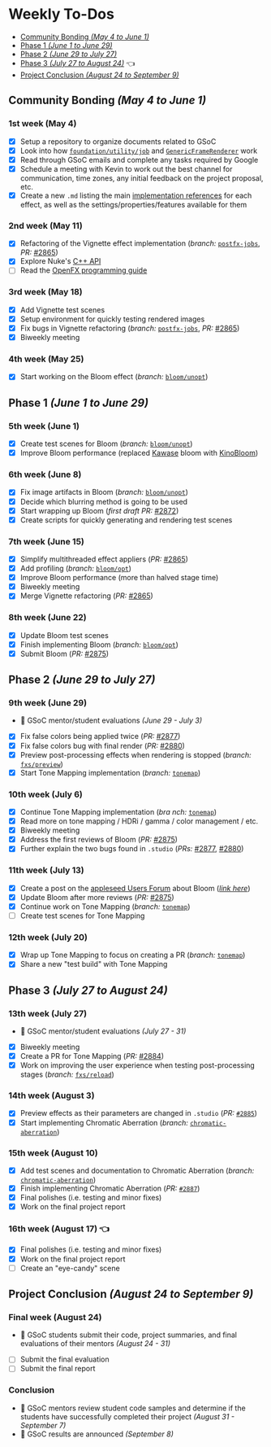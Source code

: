 # Weekly To-Dos

 - [Community Bonding *(May 4 to June 1)*](#community-bonding-may-4-to-june-1)
 - [Phase 1 *(June 1 to June 29)*](#phase-1-june-1-to-june-29)
 - [Phase 2 *(June 29 to July 27)*](#phase-2-june-29-to-july-27)
 - [Phase 3 *(July 27 to August 24)*](#phase-3-july-27-to-august-24) 👈
 - [Project Conclusion *(August 24 to September 9)*](#project-conclusion-august-24-to-september-9)

## Community Bonding *(May 4 to June 1)*
### 1st week (May 4)
  - [x] Setup a repository to organize documents related to GSoC
  - [x] Look into how [`foundation/utility/job`](https://github.com/appleseedhq/appleseed/tree/master/src/appleseed/foundation/utility/job) and [`GenericFrameRenderer`](https://github.com/appleseedhq/appleseed/tree/master/src/appleseed/renderer/kernel/rendering/generic) work
  - [x] Read through GSoC emails and complete any tasks required by Google
  - [x] Schedule a meeting with Kevin to work out the best channel for communication, time zones, any initial feedback on the project proposal, etc.
  - [x] Create a new `.md` listing the main [implementation references](gsoc-proposal.md#Implementation-References) for each effect, as well as the settings/properties/features available for them

### 2nd week (May 11)
  - [x] Refactoring of the Vignette effect implementation (*branch:* [`postfx-jobs`](https://github.com/laurelkeys/appleseed/tree/postfx-jobs), *PR:* [#2865](https://github.com/appleseedhq/appleseed/pull/2865))
  - [x] Explore Nuke's [C++ API](https://learn.foundry.com/nuke/developers/121/ndkreference/)
  - [ ] Read the [OpenFX programming guide](https://openfx.readthedocs.io/en/master/)

### 3rd week (May 18)
  - [x] Add Vignette test scenes
  - [x] Setup environment for quickly testing rendered images
  - [x] Fix bugs in Vignette refactoring (*branch:* [`postfx-jobs`](https://github.com/laurelkeys/appleseed/tree/postfx-jobs), *PR:* [#2865](https://github.com/appleseedhq/appleseed/pull/2865))
  - [x] Biweekly meeting

### 4th week (May 25)
  - [x] Start working on the Bloom effect (*branch:* [`bloom/unopt`](https://github.com/laurelkeys/appleseed/tree/bloom/unopt))

## Phase 1 *(June 1 to June 29)*
### 5th week (June 1)
  - [x] Create test scenes for Bloom (*branch:* [`bloom/unopt`](https://github.com/laurelkeys/appleseed/tree/bloom/unopt))
  - [x] Improve Bloom performance (replaced [Kawase](http://www.daionet.gr.jp/~masa/archives/GDC2003_DSTEAL.ppt) bloom with [KinoBloom](https://github.com/keijiro/KinoBloom))

### 6th week (June 8)
  - [x] Fix image artifacts in Bloom (*branch:* [`bloom/unopt`](https://github.com/laurelkeys/appleseed/tree/bloom/unopt))
  - [x] Decide which blurring method is going to be used
  - [x] Start wrapping up Bloom (*first draft PR:* [#2872](https://github.com/appleseedhq/appleseed/pull/2872))
  - [x] Create scripts for quickly generating and rendering test scenes

### 7th week (June 15)
  - [x] Simplify multithreaded effect appliers (*PR:* [#2865](https://github.com/appleseedhq/appleseed/pull/2865))
  - [x] Add profiling (*branch:* [`bloom/opt`](https://github.com/laurelkeys/appleseed/tree/bloom/opt))
  - [x] Improve Bloom performance (more than halved stage time)
  - [x] Biweekly meeting
  - [x] Merge Vignette refactoring (*PR:* [#2865](https://github.com/appleseedhq/appleseed/pull/2865))

### 8th week (June 22)
  - [x] Update Bloom test scenes
  - [x] Finish implementing Bloom (*branch:* [`bloom/opt`](https://github.com/laurelkeys/appleseed/tree/bloom/opt))
  - [x] Submit Bloom (*PR:* [#2875](https://github.com/appleseedhq/appleseed/pull/2875))

## Phase 2 *(June 29 to July 27)*
### 9th week (June 29)
  - 🏁 GSoC mentor/student evaluations *(June 29 - July 3)*
  - [x] Fix false colors being applied twice (*PR:* [#2877](https://github.com/appleseedhq/appleseed/pull/2877))
  - [x] Fix false colors bug with final render (*PR:* [#2880](https://github.com/appleseedhq/appleseed/pull/2880))
  - [x] Preview post-processing effects when rendering is stopped (*branch:* [`fxs/preview`](https://github.com/laurelkeys/appleseed/tree/fxs/preview))
  - [x] Start Tone Mapping implementation (*branch:* [`tonemap`](https://github.com/laurelkeys/appleseed/tree/tonemap))

### 10th week (July 6)
  - [x] Continue Tone Mapping implementation (*bra  nch:* [`tonemap`](https://github.com/laurelkeys/appleseed/tree/tonemap))
  - [x] Read more on tone mapping / HDRi / gamma / color management / etc.
  - [x] Biweekly meeting
  - [x] Address the first reviews of Bloom (*PR:* [#2875](https://github.com/appleseedhq/appleseed/pull/2875))
  - [x] Further explain the two bugs found in `.studio` (*PRs:* [#2877](https://github.com/appleseedhq/appleseed/pull/2877), [#2880](https://github.com/appleseedhq/appleseed/pull/2880))

### 11th week (July 13)
  - [x] Create a post on the [appleseed Users Forum](https://forum.appleseedhq.net/) about Bloom ([*link here*](https://forum.appleseedhq.net/t/bloom-as-a-new-post-processing-effect/1027/2))
  - [x] Update Bloom after more reviews (*PR:* [#2875](https://github.com/appleseedhq/appleseed/pull/2875))
  - [x] Continue work on Tone Mapping (*branch:* [`tonemap`](https://github.com/laurelkeys/appleseed/tree/tonemap))
  - [ ] Create test scenes for Tone Mapping

### 12th week (July 20)
  - [x] Wrap up Tone Mapping to focus on creating a PR (*branch:* [`tonemap`](https://github.com/laurelkeys/appleseed/tree/tonemap))
  - [x] Share a new "test build" with Tone Mapping

## Phase 3 *(July 27 to August 24)*
### 13th week (July 27)
  - 🏁 GSoC mentor/student evaluations *(July 27 - 31)*
  - [x] Biweekly meeting
  - [x] Create a PR for Tone Mapping (*PR:* [#2884](https://github.com/appleseedhq/appleseed/pull/2884))
  - [x] Work on improving the user experience when testing post-processing stages (*branch:* [`fxs/reload`](https://github.com/laurelkeys/appleseed/tree/fxs/reload))

### 14th week (August 3)
  - [x] Preview effects as their parameters are changed in `.studio` (*PR:* [`#2885`](https://github.com/appleseedhq/appleseed/pull/2885))
  - [x] Start implementing Chromatic Aberration (*branch:* [`chromatic-aberration`](https://github.com/laurelkeys/appleseed/tree/chromatic-aberration))

### 15th week (August 10)
  - [x] Add test scenes and documentation to Chromatic Aberration (*branch:* [`chromatic-aberration`](https://github.com/laurelkeys/appleseed/tree/chromatic-aberration))
  - [x] Finish implementing Chromatic Aberration (*PR:* [`#2887`](https://github.com/appleseedhq/appleseed/pull/2887))
  - [x] Final polishes (i.e. testing and minor fixes)
  - [x] Work on the final project report

### 16th week (August 17) 👈
  - [x] Final polishes (i.e. testing and minor fixes)
  - [x] Work on the final project report
  - [ ] Create an "eye-candy" scene

## Project Conclusion *(August 24 to September 9)*
### Final week (August 24)
  - 🏁 GSoC students submit their code, project summaries, and final evaluations of their mentors *(August 24 - 31)*
  - [ ] Submit the final evaluation
  - [ ] Submit the final report

### Conclusion
  - 🏁 GSoC mentors review student code samples and determine if the students have successfully completed their project *(August 31 - September 7)*
  - 🏁 GSoC results are announced *(September 8)*